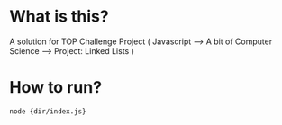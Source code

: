# What is this?

A solution for TOP Challenge Project ( Javascript --> A bit of Computer Science --> Project: Linked Lists )

# How to run?

```
node {dir/index.js}
```
